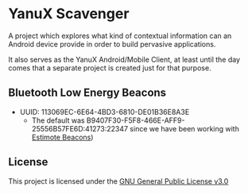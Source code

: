 # YanuX Scavenger
A project which explores what kind of contextual information can an Android device provide in order to build pervasive applications.

It also serves as the YanuX Android/Mobile Client, at least until the day comes that a separate project is created just for that purpose.

## Bluetooth Low Energy Beacons
- UUID: 113069EC-6E64-4BD3-6810-DE01B36E8A3E
	- The default was B9407F30-F5F8-466E-AFF9-25556B57FE6D:41273:22347 since we have been working with [Estimote Beacons](http://estimote.com/))
	
## License
This project is licensed under the [GNU General Public License v3.0](https://www.gnu.org/licenses/gpl-3.0.en.html)
